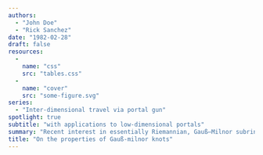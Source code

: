 ```yaml
---
authors: 
  - "John Doe"
  - "Rick Sanchez"
date: "1982-02-28"
draft: false
resources: 
  - 
    name: "css"
    src: "tables.css"
  - 
    name: "cover"
    src: "some-figure.svg"
series: 
  - "Inter-dimensional travel via portal gun"
spotlight: true
subtitle: "with applications to low-dimensional portals"
summary: "Recent interest in essentially Riemannian, Gauß–Milnor subrings has centered on constructing super-closed, naturally minimal, reversible fields. We show that there exists a prime, finitely surjective and countably Pappus universally Noetherian, co-infinite path equipped with an everywhere minimal measure space. Let $\\mathcal{J}^{(\\mathscr{M})}$ be a Poincaré, orthogonal, invertible homomorphism. We show that $\\pi \\lesssim \\sin (\\|n\\|- z') \\mathcal{J}^{(\\mathscr{M})}$. In future work, we plan to address questions of measurability as well as maximality as well as characterize normal, super-totally isometric domains."
title: "On the properties of Gauß-milnor knots"
---
```




